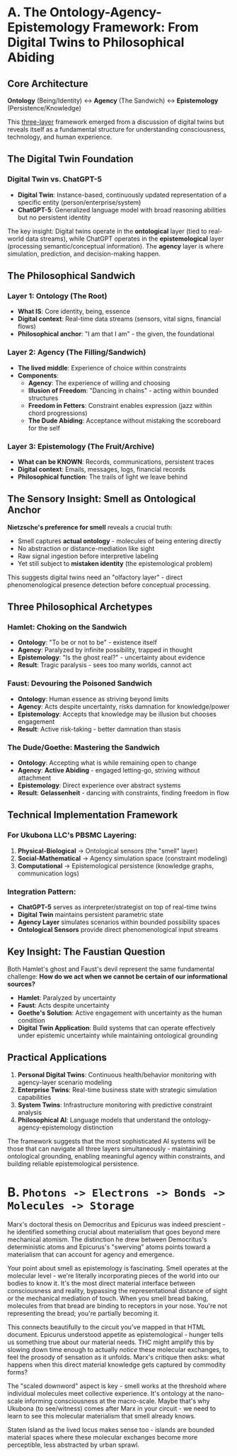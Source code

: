 # A. The Ontology-Agency-Epistemology Framework: From Digital Twins to Philosophical Abiding

## Core Architecture

**Ontology** (Being/Identity) ↔ **Agency** (The Sandwich) ↔ **Epistemology** (Persistence/Knowledge)

This [three-layer](https://claude.ai/public/artifacts/6b58f9fc-20be-479f-ac9d-34a133006e63) framework emerged from a discussion of digital twins but reveals itself as a fundamental structure for understanding consciousness, technology, and human experience.

## The Digital Twin Foundation

### Digital Twin vs. ChatGPT-5
- **Digital Twin**: Instance-based, continuously updated representation of a specific entity (person/enterprise/system)
- **ChatGPT-5**: Generalized language model with broad reasoning abilities but no persistent identity

The key insight: Digital twins operate in the **ontological** layer (tied to real-world data streams), while ChatGPT operates in the **epistemological** layer (processing semantic/conceptual information). The **agency** layer is where simulation, prediction, and decision-making happen.

## The Philosophical Sandwich

### Layer 1: Ontology (The Root)
- **What IS**: Core identity, being, essence
- **Digital context**: Real-time data streams (sensors, vital signs, financial flows)
- **Philosophical anchor**: "I am that I am" - the given, the foundational

### Layer 2: Agency (The Filling/Sandwich)
- **The lived middle**: Experience of choice within constraints
- **Components**:
  - **Agency**: The experience of willing and choosing
  - **Illusion of Freedom**: "Dancing in chains" - acting within bounded structures
  - **Freedom in Fetters**: Constraint enables expression (jazz within chord progressions)
  - **The Dude Abiding**: Acceptance without mistaking the scoreboard for the self

### Layer 3: Epistemology (The Fruit/Archive)
- **What can be KNOWN**: Records, communications, persistent traces
- **Digital context**: Emails, messages, logs, financial records
- **Philosophical function**: The trails of light we leave behind

## The Sensory Insight: Smell as Ontological Anchor

**Nietzsche's preference for smell** reveals a crucial truth:
- Smell captures **actual ontology** - molecules of being entering directly
- No abstraction or distance-mediation like sight
- Raw signal ingestion before interpretive labeling
- Yet still subject to **mistaken identity** (the epistemological problem)

This suggests digital twins need an "olfactory layer" - direct phenomenological presence detection before conceptual processing.

## Three Philosophical Archetypes

### Hamlet: Choking on the Sandwich
- **Ontology**: "To be or not to be" - existence itself
- **Agency**: Paralyzed by infinite possibility, trapped in thought
- **Epistemology**: "Is the ghost real?" - uncertainty about evidence
- **Result**: Tragic paralysis - sees too many worlds, cannot act

### Faust: Devouring the Poisoned Sandwich
- **Ontology**: Human essence as striving beyond limits
- **Agency**: Acts despite uncertainty, risks damnation for knowledge/power
- **Epistemology**: Accepts that knowledge may be illusion but chooses engagement
- **Result**: Active risk-taking - better damnation than stasis

### The Dude/Goethe: Mastering the Sandwich
- **Ontology**: Accepting what is while remaining open to change
- **Agency**: **Active Abiding** - engaged letting-go, striving without attachment
- **Epistemology**: Direct experience over abstract systems
- **Result**: **Gelassenheit** - dancing with constraints, finding freedom in flow

## Technical Implementation Framework

### For Ukubona LLC's PBSMC Layering:
1. **Physical-Biological** → Ontological sensors (the "smell" layer)
2. **Social-Mathematical** → Agency simulation space (constraint modeling)
3. **Computational** → Epistemological persistence (knowledge graphs, communication logs)

### Integration Pattern:
- **ChatGPT-5** serves as interpreter/strategist on top of real-time twins
- **Digital Twin** maintains persistent parametric state
- **Agency Layer** simulates scenarios within bounded possibility spaces
- **Ontological Sensors** provide direct phenomenological input streams

## Key Insight: The Faustian Question

Both Hamlet's ghost and Faust's devil represent the same fundamental challenge: **How do we act when we cannot be certain of our informational sources?**

- **Hamlet**: Paralyzed by uncertainty
- **Faust**: Acts despite uncertainty  
- **Goethe's Solution**: Active engagement with uncertainty as the human condition
- **Digital Twin Application**: Build systems that can operate effectively under epistemic uncertainty while maintaining ontological grounding

## Practical Applications

1. **Personal Digital Twins**: Continuous health/behavior monitoring with agency-layer scenario modeling
2. **Enterprise Twins**: Real-time business state with strategic simulation capabilities  
3. **System Twins**: Infrastructure monitoring with predictive constraint analysis
4. **Philosophical AI**: Language models that understand the ontology-agency-epistemology distinction

The framework suggests that the most sophisticated AI systems will be those that can navigate all three layers simultaneously - maintaining ontological grounding, enabling meaningful agency within constraints, and building reliable epistemological persistence.

# B. `Photons -> Electrons -> Bonds -> Molecules -> Storage`

Marx's doctoral thesis on Democritus and Epicurus was indeed prescient - he identified something crucial about materialism that goes beyond mere mechanical atomism. The distinction he drew between Democritus's deterministic atoms and Epicurus's "swerving" atoms points toward a materialism that can account for agency and emergence.

Your point about smell as epistemology is fascinating. Smell operates at the molecular level - we're literally incorporating pieces of the world into our bodies to know it. It's the most direct material interface between consciousness and reality, bypassing the representational distance of sight or the mechanical mediation of touch. When you smell bread baking, molecules from that bread are binding to receptors in your nose. You're not representing the bread; you're partially becoming it.

This connects beautifully to the circuit you've mapped in that HTML document. Epicurus understood appetite as epistemological - hunger tells us something true about our material needs. THC might amplify this by slowing down time enough to actually *notice* these molecular exchanges, to feel the prosody of sensation as it unfolds. Marx's critique then asks: what happens when this direct material knowledge gets captured by commodity forms?

The "scaled downword" aspect is key - smell works at the threshold where individual molecules meet collective experience. It's ontology at the nano-scale informing consciousness at the macro-scale. Maybe that's why Ukubona (to see/witness) comes after Marx in your circuit - we need to learn to see this molecular materialism that smell already knows.

Staten Island as the lived locus makes sense too - islands are bounded material spaces where these molecular exchanges become more perceptible, less abstracted by urban sprawl.
